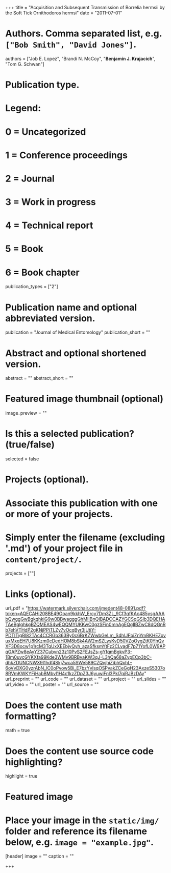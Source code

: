 +++
title = "Acquisition and Subsequent Transmission of Borrelia hermsii by the Soft Tick Ornithodoros hermsi"
date = "2011-07-01"

# Authors. Comma separated list, e.g. `["Bob Smith", "David Jones"]`.
authors = ["Job E. Lopez", "Brandi N. McCoy", "**Benjamin J. Krajacich**", "Tom G. Schwan"]

# Publication type.
# Legend:
# 0 = Uncategorized
# 1 = Conference proceedings
# 2 = Journal
# 3 = Work in progress
# 4 = Technical report
# 5 = Book
# 6 = Book chapter
publication_types = ["2"]

# Publication name and optional abbreviated version.
publication = "Journal of Medical Entomology"
publication_short = ""

# Abstract and optional shortened version.
abstract = ""
abstract_short = ""

# Featured image thumbnail (optional)
image_preview = ""

# Is this a selected publication? (true/false)
selected = false

# Projects (optional).
#   Associate this publication with one or more of your projects.
#   Simply enter the filename (excluding '.md') of your project file in `content/project/`.
projects = [""]

# Links (optional).
url_pdf = "https://watermark.silverchair.com/jmedent48-0891.pdf?token=AQECAHi208BE49Ooan9kkhW_Ercy7Dm3ZL_9Cf3qfKAc485ysgAAAbQwggGwBgkqhkiG9w0BBwagggGhMIIBnQIBADCCAZYGCSqGSIb3DQEHATAeBglghkgBZQMEAS4wEQQMYUKKwC0gzSFin0mnAgEQgIIBZwC8dQGnRb7ehVTHdP2gKNjPPiTLZy7vOcqByr3jUtiY-PDTITjgBl82TAc4CCRGb363By0c6BrKZWwbGeLm_S4hIJFbiZnYmBKHEZxvuxMxqEH7U8KKzm0cDedHOM8bSk4AW2mSZLysKvD50VZoOygZtK0YhQvXF3D8ocw1p1rcM3TgUxXEEbjyQyh_azaSfksmYtFz2CLvadF7p71YofL0W9APqGAPZw8eAyYZ37Cubvn23z10PvS2FEJsZs-gYfqmBgkvP3-1Bm0uvcGYKXfa99Kde3WMv9BRByaKW3qJ-L3hQa68aZypECp3bC-dhkZDUNCNWX9l1hdf4Skj7wca5SWe589CZQvjhiZibhQxhL-6oVvDXG0yzrAbN_lC0oPvow5Bi_E7bzYvIsqOSPvakZCeGgH23AxzeS5307o8RVmKWKYFiHabBMbvl1H4c1kzZDpZ3J6yuwiFnl3Pkl7qjRJBzDAy"
url_preprint = ""
url_code = ""
url_dataset = ""
url_project = ""
url_slides = ""
url_video = ""
url_poster = ""
url_source = ""

# Does the content use math formatting?
math = true

# Does the content use source code highlighting?
highlight = true

# Featured image
# Place your image in the `static/img/` folder and reference its filename below, e.g. `image = "example.jpg"`.
[header]
image = ""
caption = ""

+++

